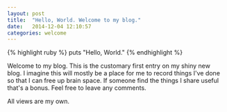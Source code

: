 ```yaml
---
layout: post
title:  "Hello, World. Welcome to my blog."
date:   2014-12-04 12:10:57
categories: welcome
---
```


{% highlight ruby %}
puts "Hello, World."
{% endhighlight %}

Welcome to my blog. This is the customary first entry on my shiny new blog. I imagine this will mostly be a place for me to record things I've done so that I can free up brain space. If someone find the things I share useful that's a bonus. Feel free to leave any comments.

All views are my own.
